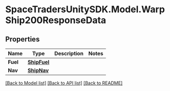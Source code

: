 # SpaceTradersUnitySDK.Model.WarpShip200ResponseData

## Properties

Name | Type | Description | Notes
------------ | ------------- | ------------- | -------------
**Fuel** | [**ShipFuel**](ShipFuel.md) |  | 
**Nav** | [**ShipNav**](ShipNav.md) |  | 

[[Back to Model list]](../README.md#documentation-for-models) [[Back to API list]](../README.md#documentation-for-api-endpoints) [[Back to README]](../README.md)

